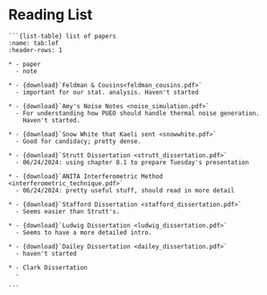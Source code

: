 # Reading List

````{div} full-width
```{list-table} list of papers
:name: tab:lof
:header-rows: 1

* - paper
  - note

* - {download}`Feldman & Cousins<feldman_cousins.pdf>`
  - important for our stat. analysis. Haven't started

* - {download}`Amy's Noise Notes <noise_simulation.pdf>`
  - For understanding how PUEO should handle thermal noise generation.
    Haven't started.

* - {download}`Snow White that Kaeli sent <snowwhite.pdf>`
  - Good for candidacy; pretty dense.

* - {download}`Strutt Dissertation <strutt_dissertation.pdf>`
  - 06/24/2024: using chapter 8.1 to prepare Tuesday's presentation

* - {download}`ANITA Interferometric Method <interferometric_technique.pdf>`
  - 06/24/2024: pretty useful stuff, should read in more detail

* - {download}`Stafford Dissertation <stafford_dissertation.pdf>`
  - Seems easier than Strutt's.

* - {download}`Ludwig Dissertation <ludwig_dissertation.pdf>`
  - Seems to have a more detailed intro.

* - {download}`Dailey Dissertation <dailey_dissertation.pdf>`
  - haven't started

* - Clark Dissertation
  - 

```
````
